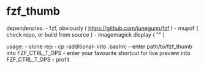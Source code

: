 # fzf_thumb


dependencies:
    - fzf, obviously ( https://github.com/junegunn/fzf )
    - mupdf ( check repo, or build from source )
    - imagemagick display ( "" )

usage:
    - clone rep 
    - cp -additional- into .bashrc
    - enter path/to/fzf_thumb into FZF_CTRL_T_OPS
    - enter your favourite shortcut for live preview into FZF_CTRL_T_OPS
    - profit
